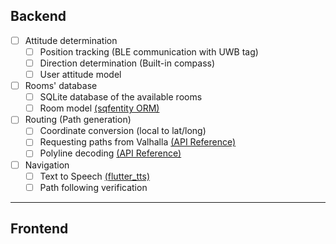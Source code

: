 ## Backend
- [ ] Attitude determination      
    - [ ] Position tracking (BLE communication with UWB tag)
    - [ ] Direction determination (Built-in compass)
    - [ ] User attitude model
- [ ] Rooms' database
  - [ ] SQLite database of the available rooms
  - [ ] Room model [(sqfentity ORM)](https://pub.dev/packages/sqfentity)
- [ ] Routing (Path generation)
  - [ ] Coordinate conversion (local to lat/long)
  - [ ] Requesting paths from Valhalla [(API Reference)](https://valhalla.readthedocs.io/en/latest/api/turn-by-turn/api-reference/)
  - [ ] Polyline decoding [(API Reference)](https://valhalla.readthedocs.io/en/latest/decoding/)
- [ ] Navigation
  - [ ] Text to Speech [(flutter_tts)](https://pub.dev/packages/flutter_tts)
  - [ ] Path following verification
---
## Frontend
